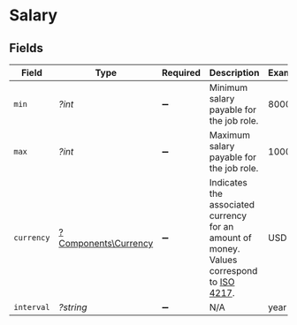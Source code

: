 # Salary


## Fields

| Field                                                                                                                              | Type                                                                                                                               | Required                                                                                                                           | Description                                                                                                                        | Example                                                                                                                            |
| ---------------------------------------------------------------------------------------------------------------------------------- | ---------------------------------------------------------------------------------------------------------------------------------- | ---------------------------------------------------------------------------------------------------------------------------------- | ---------------------------------------------------------------------------------------------------------------------------------- | ---------------------------------------------------------------------------------------------------------------------------------- |
| `min`                                                                                                                              | *?int*                                                                                                                             | :heavy_minus_sign:                                                                                                                 | Minimum salary payable for the job role.                                                                                           | 8000                                                                                                                               |
| `max`                                                                                                                              | *?int*                                                                                                                             | :heavy_minus_sign:                                                                                                                 | Maximum salary payable for the job role.                                                                                           | 10000                                                                                                                              |
| `currency`                                                                                                                         | [?Components\Currency](../../Models/Components/Currency.md)                                                                        | :heavy_minus_sign:                                                                                                                 | Indicates the associated currency for an amount of money. Values correspond to [ISO 4217](https://en.wikipedia.org/wiki/ISO_4217). | USD                                                                                                                                |
| `interval`                                                                                                                         | *?string*                                                                                                                          | :heavy_minus_sign:                                                                                                                 | N/A                                                                                                                                | year                                                                                                                               |